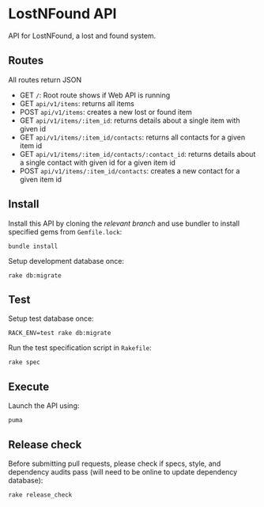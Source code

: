 # LostNFound API

API for LostNFound, a lost and found system.

## Routes

All routes return JSON

- GET `/`: Root route shows if Web API is running
- GET `api/v1/items`: returns all items
- POST `api/v1/items`: creates a new lost or found item
- GET `api/v1/items/:item_id`: returns details about a single item with given id
- GET `api/v1/items/:item_id/contacts`: returns all contacts for a given item id
- GET `api/v1/items/:item_id/contacts/:contact_id`: returns details about a single contact with given id for a given item id
- POST `api/v1/items/:item_id/contacts`: creates a new contact for a given item id

## Install

Install this API by cloning the *relevant branch* and use bundler to install specified gems from `Gemfile.lock`:

```shell
bundle install
```

Setup development database once:

```shell
rake db:migrate
```

## Test

Setup test database once:

```shell
RACK_ENV=test rake db:migrate
```

Run the test specification script in `Rakefile`:

```shell
rake spec
```

## Execute

Launch the API using:

```shell
puma
```

## Release check

Before submitting pull requests, please check if specs, style, and dependency audits pass (will need to be online to update dependency database):

```shell
rake release_check
```